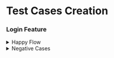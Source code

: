 <h1> Test Cases Creation</h1>

 <h3> Login Feature </h3> 
<details>
<summary>Happy Flow</summary>
<br>
Feature: User Login in Jamtangan.com

    Scenario: Successful login with valid credentials
    
        Given the user is on the login page

        When the user enters valid username "john_doe" and password "secret123"

        And the user clicks the login button

        Then the user should be redirected to the dashboard

        And the user should see a welcome message
</details>

<details>
<summary>Negative Cases</summary>
<br>
This is how you dropdown.
</details>
